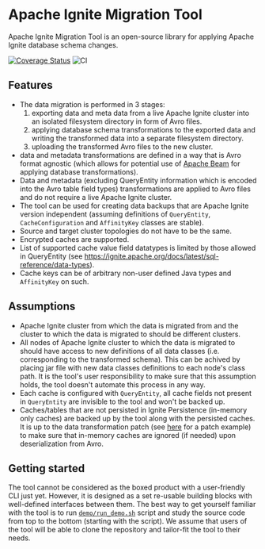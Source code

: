 # Apache Ignite Migration Tool

Apache Ignite Migration Tool is an open-source library for applying Apache Ignite database schema changes.

[![Coverage Status](http://codecov.io/github/Alliedium/ignite-migration-tool/coverage.svg?branch=main)](http://codecov.io/github/Alliedium/ignite-migration-tool?branch=main)
![CI](https://github.com/Alliedium/ignite-migration-tool/actions/workflows/main.yml/badge.svg)

## Features
 - The data migration is performed in 3 stages:
   1. exporting data and meta data from a live Apache Ignite cluster into an isolated filesystem directory in form of Avro files.
   2. applying database schema transformations to the exported data and writing the transformed data into a separate filesystem directory.
   3. uploading the transformed Avro files to the new cluster.
 - data and metadata transformations are defined in a way that is Avro format agnostic (which allows for potential use of [Apache Beam](https://beam.apache.org/) for applying database transformations).
 -  Data and metadata (excluding QueryEntity information which is encoded into the Avro table field types) transformations are applied to Avro files and do not require a live Apache Ignite cluster.
 -  The tool can be used for creating data backups that are Apache Ignite version independent (assuming definitions of `QueryEntity`, `CacheConfiguration` and `AffinityKey` classes are stable).
 -  Source and target cluster topologies do not have to be the same.
 -  Encrypted caches are supported.
 -  List of supported cache value field datatypes is limited by those allowed in QueryEntity (see https://ignite.apache.org/docs/latest/sql-reference/data-types).
 -  Cache keys can be of arbitrary non-user defined Java types and `AffinityKey` on such.


## Assumptions
 - Apache Ignite cluster from which the data is migrated from and the cluster to which the data is migrated to should be different clusters.
 - All nodes of Apache Ignite cluster to which the data is migrated to should have access to new definitions of all data classes (i.e. corresponding to the transformed schema). This can be achived by placing jar file with new data classes definitions to each node's class path. It is the tool's user responsibility to make sure that this assumption holds, the tool doesn't automate this process in any way.
 - Each cache is configured with `QueryEntity`, all cache fields not present in `QueryEntity` are invisible to the tool and won't be backed up.
 - Caches/tables that are not persisted in Ignite Persistence (in-memory only caches) are backed up by the tool along with the persisted caches. It is up to the data transformation patch (see [here](https://github.com/Alliedium/ignite-migration-tool/blob/main/products/demo/src/main/java/org/alliedium/ignite/migration/patches/AlterCachesDemoPatch.java) for a patch example) to make sure that in-memory caches are ignored (if needed) upon deserialization from Avro.


## Getting started
The tool cannot be considered as the boxed product with a user-friendly CLI just yet. However, it is designed as a set re-usable building blocks with well-defined interfaces between them. The best way to get yourself familiar with the tool is to run [`demo/run_demo.sh`](https://github.com/Alliedium/ignite-migration-tool/blob/main/products/demo/run_demo.sh) script and study the source code from top to the bottom (starting with the script). We assume that users of the tool will be able to clone the repository and tailor-fit the tool to their needs.
